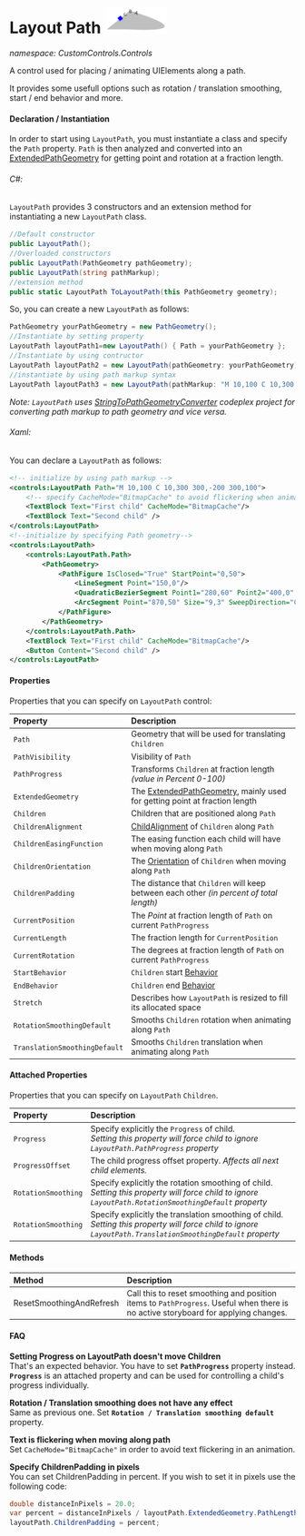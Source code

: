 # Layout Path ![layoutPath](images/layoutPathExample.gif)
*namespace: CustomControls.Controls*

A control used for placing / animating UIElements along a path.

It provides some usefull options such as rotation / translation smoothing, start / end behavior and more.

#### Declaration / Instantiation

In order to start using `LayoutPath`, you must instantiate a class and specify the `Path` property.
`Path` is then analyzed and converted into an [ExtendedPathGeometry](extendedPathGeometryUG.md) for getting point and rotation at a fraction length. 
###### C#:
`LayoutPath` provides 3 constructors and an extension method for instantiating a new `LayoutPath` class.
```cs
//Default constructor
public LayoutPath();
//Overloaded constructors
public LayoutPath(PathGeometry pathGeometry);
public LayoutPath(string pathMarkup);
//extension method
public static LayoutPath ToLayoutPath(this PathGeometry geometry);
```
So, you can create a new `LayoutPath` as follows:
```cs
PathGeometry yourPathGeometry = new PathGeometry();
//Instantiate by setting property
LayoutPath layoutPath1=new LayoutPath() { Path = yourPathGeometry };
//Instantiate by using contructor
LayoutPath layoutPath2 = new LayoutPath(pathGeometry: yourPathGeometry);
//instantiate by using path markup syntax
LayoutPath layoutPath3 = new LayoutPath(pathMarkup: "M 10,100 C 10,300 300,-200 300,100");
```

*Note: `LayoutPath` uses [StringToPathGeometryConverter](https://stringtopathgeometry.codeplex.com/SourceControl/latest#PathConverter/PathConverter/StringToPathGeometryConverter.cs)
codeplex project for converting path markup to path geometry and vice versa.*

###### Xaml:
You can declare a `LayoutPath` as follows:
```xml
<!-- initialize by using path markup -->
<controls:LayoutPath Path="M 10,100 C 10,300 300,-200 300,100">
	<!-- specify CacheMode="BitmapCache" to avoid flickering when animating text block -->
    <TextBlock Text="First child" CacheMode="BitmapCache"/>
    <TextBlock Text="Second child" />
</controls:LayoutPath>
<!--initialize by specifying Path geometry-->
<controls:LayoutPath>
    <controls:LayoutPath.Path>
        <PathGeometry>
            <PathFigure IsClosed="True" StartPoint="0,50">
                <LineSegment Point="150,0"/>
                <QuadraticBezierSegment Point1="280,60" Point2="400,0" />
                <ArcSegment Point="870,50" Size="9,3" SweepDirection="Clockwise"/>
            </PathFigure>
        </PathGeometry>
    </controls:LayoutPath.Path> 
    <TextBlock Text="First child" CacheMode="BitmapCache"/>    
    <Button Content="Second child" />
</controls:LayoutPath>
```

#### Properties

Properties that you can specify on `LayoutPath` control:

| Property | Description |
| :------- | :---------- |
| `Path` | Geometry that will be used for translating `Children` |
| `PathVisibility` | Visibility of `Path` |
| `PathProgress` | Transforms `Children` at fraction length *(value in Percent 0-100)* |
| `ExtendedGeometry` | The [ExtendedPathGeometry](extendedPathGeometryUG.md), mainly used for getting point at fraction length |
| `Children` | Children that are positioned along `Path` |
| `ChildrenAlignment` | [ChildAlignment](layoutPathEnumsUG.md#childalignment) of `Children` along `Path` |
| `ChildrenEasingFunction` | The easing function each child will have when moving along `Path` |
| `ChildrenOrientation` | The [Orientation](layoutPathEnumsUG.md#orientations) of `Children` when moving along `Path` |
| `ChildrenPadding` | The distance that `Children` will keep between each other *(in percent of total length)* |
| `CurrentPosition` | The *Point* at fraction length of `Path` on current `PathProgress` |
| `CurrentLength` | The fraction length for `CurrentPosition` |
| `CurrentRotation` | The degrees at fraction length of `Path` on current `PathProgress` |
| `StartBehavior` | `Children` start [Behavior](layoutPathEnumsUG.md#behaviors) |
| `EndBehavior` | `Children` end [Behavior](layoutPathEnumsUG.md#behaviors) |
| `Stretch` | Describes how `LayoutPath` is resized to fill its allocated space |
| `RotationSmoothingDefault` | Smooths `Children` rotation when animating along `Path` |
| `TranslationSmoothingDefault` | Smooths `Children` translation when animating along `Path` |

#### Attached Properties

Properties that you can specify on `LayoutPath` `Children`.

| Property | Description |
| :------- | :---------- |
| `Progress` | Specify explicitly the `Progress` of child. <br/>*Setting this property will force child to ignore `LayoutPath.PathProgress` property* |
| `ProgressOffset` | The child progress offset property. *Affects all next child elements.* |
| `RotationSmoothing` | Specify explicitly the rotation smoothing of child. <br/>*Setting this property will force child to ignore `LayoutPath.RotationSmoothingDefault` property* |
| `RotationSmoothing` | Specify explicitly the translation smoothing of child. <br/>*Setting this property will force child to ignore `LayoutPath.TranslationSmoothingDefault` property* |


#### Methods

| Method | Description |
| :------- | :---------- |
| ResetSmoothingAndRefresh | Call this to reset smoothing and position items to `PathProgress`. Useful when there is no active storyboard for applying changes. |

#### FAQ
**Setting Progress on LayoutPath doesn't move Children** <br/>
That's an expected behavior. You have to set **`PathProgress`** property instead. **`Progress`** is an attached property and can be used for controlling a child's progress individually.

**Rotation / Translation smoothing does not have any effect** <br />
Same as previous one. Set **`Rotation / Translation smoothing default`** property.

**Text is flickering when moving along path** <br/>
Set `CacheMode="BitmapCache"` in order to avoid text flickering in an animation.

**Specify ChildrenPadding in pixels** <br />
You can set ChildrenPadding in percent. If you wish to set it in pixels use the following code:
```cs
double distanceInPixels = 20.0;
var percent = distanceInPixels / layoutPath.ExtendedGeometry.PathLength;
layoutPath.ChildrenPadding = percent;
```